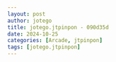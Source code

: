 ```yaml
---
layout: post
author: jotego
title: jotego.jtpinpon - 090d35d
date: 2024-10-25
categories: [Arcade, jtpinpon]
tags: [jotego.jtpinpon]
---
```


